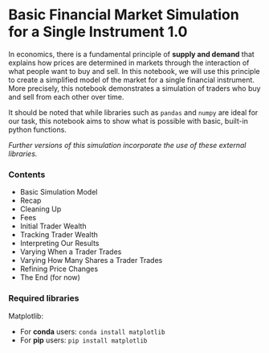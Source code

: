 # Basic Financial Market Simulation for a Single Instrument 1.0

In economics, there is a fundamental principle of __supply and demand__ that explains how prices are determined in markets through the interaction of what people want to buy and sell. In this notebook, we will use this principle to create a simplified model of the market for a single financial instrument. More precisely, this notebook demonstrates a simulation of traders who buy and sell from each other over time.

It should be noted that while libraries such as `pandas` and `numpy` are ideal for our task, this notebook aims to show what is possible with basic, built-in python functions. 

_Further versions of this simulation incorporate the use of these external libraries._

### __Contents__

- Basic Simulation Model
- Recap
- Cleaning Up
- Fees
- Initial Trader Wealth
- Tracking Trader Wealth
- Interpreting Our Results
- Varying When a Trader Trades
- Varying How Many Shares a Trader Trades
- Refining Price Changes
- The End (for now)

### __Required libraries__
Matplotlib:
- For __conda__ users: `conda install matplotlib`
- For __pip__ users: `pip install matplotlib`
